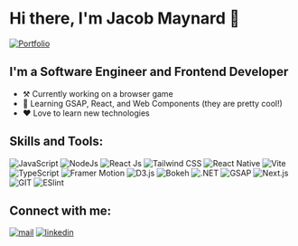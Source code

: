 # Hi there, I'm Jacob Maynard 👋

[![Portfolio](https://img.shields.io/badge/Check_it_out-Portfolio?style=for-the-badge&logo=globe&label=Portfolio&link=jacobmaynard.dev)](https://jacobmaynard.dev)

## I'm a Software Engineer and Frontend Developer

-   ⚒️ Currently working on a browser game
-   🔰 Learning GSAP, React, and Web Components (they are pretty cool!)
-   ❤️ Love to learn new technologies

## Skills and Tools:

![JavaScript](https://img.shields.io/badge/JavaScript-323330?style=for-the-badge&logo=javascript&logoColor=F7DF1E)
![NodeJs](https://img.shields.io/badge/Node.js-339933?style=for-the-badge&logo=nodedotjs&logoColor=white)
![React Js](https://img.shields.io/badge/React-20232A?style=for-the-badge&logo=react&logoColor=61DAFB)
![Tailwind CSS](https://img.shields.io/badge/Tailwind_CSS-38B2AC?style=for-the-badge&logo=tailwind-css&logoColor=white)
![React Native](https://img.shields.io/badge/React_Native-61DAFB?style=for-the-badge&logo=react&logoColor=black)
![Vite](https://img.shields.io/badge/Vite-646CFF?style=for-the-badge&logo=vite&logoColor=white)
![TypeScript](https://img.shields.io/badge/TypeScript-3178C6?style=for-the-badge&logo=typescript&logoColor=white)
![Framer Motion](https://img.shields.io/badge/Motion-0055FF?style=for-the-badge&logo=framer&logoColor=white)
![D3.js](https://img.shields.io/badge/D3.js-F9A03C?style=for-the-badge&logo=d3.js&logoColor=white)
![Bokeh](https://img.shields.io/badge/Bokeh-2F4F4F?style=for-the-badge&logo=python&logoColor=white)
![.NET](https://img.shields.io/badge/.NET-512BD4?style=for-the-badge&logo=dotnet&logoColor=white)
![GSAP](https://img.shields.io/badge/GSAP-88CE02?style=for-the-badge&logo=greensock&logoColor=black)
![Next.js](https://img.shields.io/badge/Next.js-000000?style=for-the-badge&logo=next.js&logoColor=white)
![GIT](https://img.shields.io/badge/Git-F05032?style=for-the-badge&logo=git&logoColor=white)
![ESlint](https://img.shields.io/badge/eslint-3A33D1?style=for-the-badge&logo=eslint&logoColor=white)

## Connect with me:

[![mail](https://img.shields.io/badge/Proton-2D2A2E?style=for-the-badge&logo=proton)](https://mail.google.com/mail/?view=cm&fs=1&to=jacobamaynard@proton.me)
[![linkedin](https://img.shields.io/badge/LinkedIn-0077B5?style=for-the-badge&logo=linkedin&logoColor=white)](https://www.linkedin.com/in/jacob-maynard-283767230)

<!--START_SECTION:activity-->

[website]: https://jacobmaynard.dev
[linkedin]: https://www.linkedin.com/in/jacob-maynard-283767230
